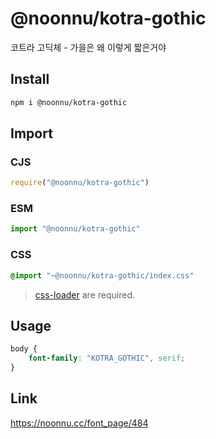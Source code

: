 # @noonnu/kotra-gothic
코트라 고딕체 - 가을은 왜 이렇게 짧은거야

## Install
```sh
npm i @noonnu/kotra-gothic
```
## Import
### CJS
```js
require("@noonnu/kotra-gothic")
```
### ESM
```js
import "@noonnu/kotra-gothic"
```
### CSS 
```css
@import "~@noonnu/kotra-gothic/index.css"
```
> [css-loader](https://github.com/webpack-contrib/css-loader) are required.

## Usage
```css
body {
    font-family: "KOTRA_GOTHIC", serif;
}
```

## Link
https://noonnu.cc/font_page/484